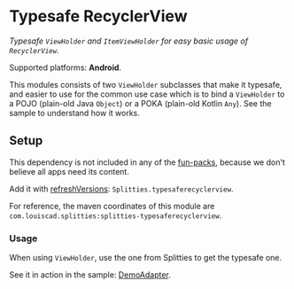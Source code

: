 # Typesafe RecyclerView

*Typesafe `ViewHolder` and `ItemViewHolder` for easy basic usage of
`RecyclerView`.*

Supported platforms: **Android**.

This modules consists of two `ViewHolder` subclasses that make it typesafe,
and easier to use for the common use case which is to bind a `ViewHolder` to a
POJO (plain-old Java `Object`) or a POKA (plain-old Kotlin `Any`).
See the sample to understand how it works.

## Setup

This dependency is not included in any of the [fun-packs](../../README.md#download),
because we don't believe all apps need its content.

Add it with [refreshVersions](https://github.com/jmfayard/refreshVersions):
`Splitties.typesaferecyclerview`.

For reference, the maven coordinates of this module are `com.louiscad.splitties:splitties-typesaferecyclerview`.

### Usage

When using `ViewHolder`, use the one from Splitties to get the typesafe one.

See it in action in the sample: [DemoAdapter](
../../samples/android-app/src/androidMain/kotlin/com/example/splitties/demo/DemoAdapter.kt
).
